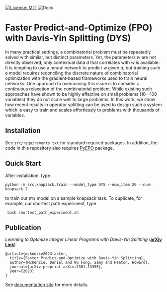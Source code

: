 [![License: MIT](https://img.shields.io/badge/License-MIT-yellow.svg)](https://opensource.org/licenses/MIT)
![Docs](https://github.com/mines-opt-ml/spo-tos/actions/workflows/ci.yml/badge.svg)

# Faster Predict-and-Optimize (FPO) with Davis-Yin Splitting (DYS)

In many practical settings, a combinatorial problem must be repeatedly solved with similar, but distinct parameters. Yet, the parameters $w$ are not directly observed; only contextual data $d$ that correlates with $w$ is available. It is tempting to use a neural network to predict $w$ given $d$, but training such a model requires reconciling the discrete nature of combinatorial optimization with the gradient-based frameworks used to train neural networks. One approach to overcoming this issue is to consider a continuous relaxation of the combinatorial problem. While existing such approaches have shown to be highly effective on small problems (10--100 variables) they do not scale well to large problems. In this work, we show how recent results in operator splitting can be used to design such a system which is easy to train  and scales effortlessly to problems with thousands of variables.

## Installation

See ```src/requirements.txt``` for standard required packages. In addition, the code in this repository also requires [PyEPO](https://github.com/khalil-research/PyEPO) package. 

## Quick Start
After installation, type 

``` python -m src.knapsack.train --model_type DYS --num_item 20 --num-knapsack 2  ```

to train our ```DYS``` model on a sample knapsack task. To duplicate, for example, our shortest path experiment, type

``` bash shortest_path_experiment.sh```


## Publication

_Learning to Optimize Integer Linear Programs with Davis-Yin Splitting_ (**[arXiv Link](https://arxiv.org/abs/2301.13395)**)
    
    @article{mckenzie2023faster,
      title={Faster Predict-and-Optimize with Davis-Yin Splitting},
      author={McKenzie, Daniel and Wu Fung, Samy and Heaton, Howard},
      journal={arXiv preprint arXiv:2301.13395},
      year={2023}
    }

See [documentation site](https://fpo-dys.research.typal.academy) for more details.
